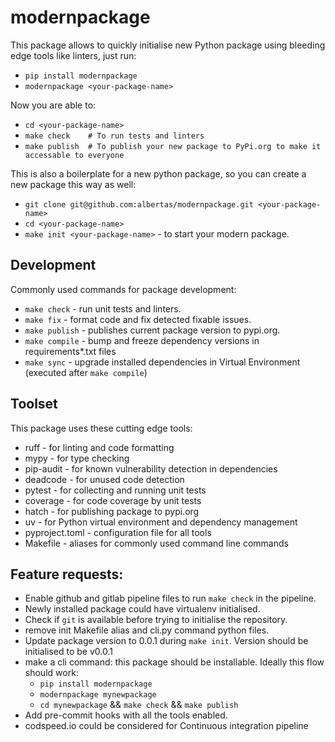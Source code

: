 # modernpackage
This package allows to quickly initialise new Python package using bleeding edge tools like linters, just run:
- `pip install modernpackage`
- `modernpackage <your-package-name>`

Now you are able to:
- `cd <your-package-name>`
- `make check    # To run tests and linters`
- `make publish  # To publish your new package to PyPi.org to make it accessable to everyone`

This is also a boilerplate for a new python package, so you can create a new package this way as well:
- `git clone git@github.com:albertas/modernpackage.git <your-package-name>`
- `cd <your-package-name>`
- `make init <your-package-name>` - to start your modern package.

## Development
Commonly used commands for package development:
- `make check` - run unit tests and linters.
- `make fix` - format code and fix detected fixable issues.
- `make publish` - publishes current package version to pypi.org.
- `make compile` - bump and freeze dependency versions in requirements*.txt files
- `make sync` - upgrade installed dependencies in Virtual Environment (executed after `make compile`)

## Toolset
This package uses these cutting edge tools:
- ruff - for linting and code formatting
- mypy - for type checking
- pip-audit - for known vulnerability detection in dependencies
- deadcode - for unused code detection
- pytest - for collecting and running unit tests
- coverage - for code coverage by unit tests
- hatch - for publishing package to pypi.org
- uv - for Python virtual environment and dependency management
- pyproject.toml - configuration file for all tools
- Makefile - aliases for commonly used command line commands

## Feature requests:
- Enable github and gitlab pipeline files to run `make check` in the pipeline.
- Newly installed package could have virtualenv initialised.
- Check if `git` is available before trying to initialise the repository.
- remove init Makefile alias and cli.py command python files.
- Update package version to 0.0.1 during `make init`. Version should be initialised to be v0.0.1
- make a cli command: this package should be installable. Ideally this flow should work:
  - `pip install modernpackage`
  - `modernpackage mynewpackage`
  - `cd mynewpackage` && `make check` && `make publish`
- Add pre-commit hooks with all the tools enabled.
- codspeed.io could be considered for Continuous integration pipeline
